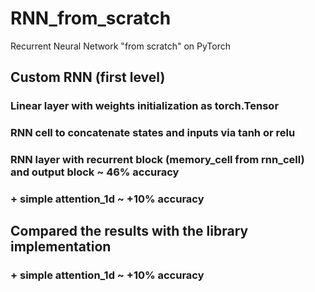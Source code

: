# RNN_from_scratch
Recurrent Neural Network "from scratch" on PyTorch

## Custom RNN (first level)
### Linear layer with weights initialization as torch.Tensor
### RNN cell to concatenate states and inputs via tanh or relu
### RNN layer with recurrent block (memory_cell from rnn_cell) and output block ~ 46% accuracy
### + simple attention_1d ~ +10% accuracy

## Compared the results with the library implementation
### + simple attention_1d ~ +10% accuracy
